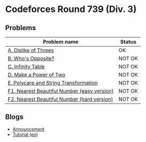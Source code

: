 # Codeforces Round 739 (Div. 3)

## Problems

|Problem name|Status|
|------------|---------|
| [A. Dislike of Threes](problems/A._Dislike_of_Threes.md)|OK|
| [B. Who's Opposite?](problems/B._Who's_Opposite_.md)|NOT OK|
| [C. Infinity Table](problems/C._Infinity_Table.md)|NOT OK|
| [D. Make a Power of Two](problems/D._Make_a_Power_of_Two.md)|NOT OK|
| [E. Polycarp and String Transformation](problems/E._Polycarp_and_String_Transformation.md)|NOT OK|
| [F1. Nearest Beautiful Number (easy version)](problems/F1._Nearest_Beautiful_Number_(easy_version).md)|NOT OK|
| [F2. Nearest Beautiful Number (hard version)](problems/F2._Nearest_Beautiful_Number_(hard_version).md)|NOT OK|
## Blogs

- [Announcement](blogs/Announcement.md)
- [Tutorial (en)](blogs/Tutorial_(en).md)
